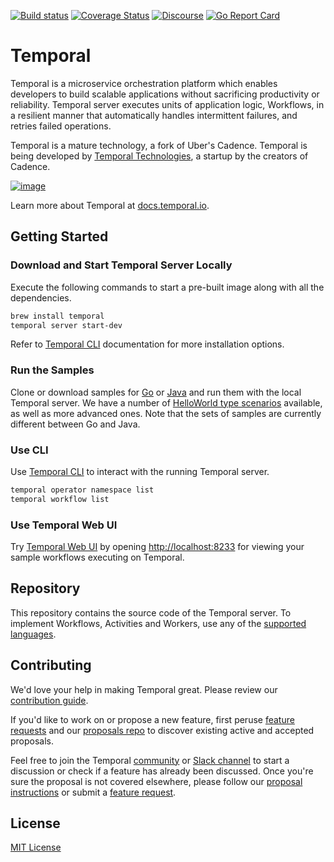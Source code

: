 [![Build status](https://badge.buildkite.com/98c157ed502d55722ef7f28e6470aa20702c76d6989a0a5a89.svg?branch=master)](https://buildkite.com/temporal/temporal-public)
[![Coverage Status](https://coveralls.io/repos/github/temporalio/temporal/badge.svg?branch=master)](https://coveralls.io/github/temporalio/temporal?branch=master)
[![Discourse](https://img.shields.io/static/v1?label=Discourse&message=Get%20Help&color=informational)](https://community.temporal.io)
[![Go Report Card][go-report-image]][go-report-url]

[go-report-image]: https://goreportcard.com/badge/github.com/temporalio/temporal
[go-report-url]: https://goreportcard.com/report/github.com/temporalio/temporal

# Temporal  

Temporal is a microservice orchestration platform which enables developers to build scalable applications without sacrificing productivity or reliability.
Temporal server executes units of application logic, Workflows, in a resilient manner that automatically handles intermittent failures, and retries failed operations.

Temporal is a mature technology, a fork of Uber's Cadence.
Temporal is being developed by [Temporal Technologies](https://temporal.io/), a startup by the creators of Cadence.

[![image](https://user-images.githubusercontent.com/12602502/136433917-98abe0d7-4f81-4f97-9b11-62b331c76608.png)](http://www.youtube.com/watch?v=f-18XztyN6c "Temporal")

Learn more about Temporal at [docs.temporal.io](https://docs.temporal.io).

## Getting Started

### Download and Start Temporal Server Locally

Execute the following commands to start a pre-built image along with all the dependencies.

```bash
brew install temporal
temporal server start-dev
```

Refer to [Temporal CLI](https://docs.temporal.io/cli/#installation) documentation for more installation options.

### Run the Samples

Clone or download samples for [Go](https://github.com/temporalio/samples-go) or [Java](https://github.com/temporalio/samples-java) and run them with the local Temporal server.
We have a number of [HelloWorld type scenarios](https://github.com/temporalio/samples-java#helloworld) available, as well as more advanced ones. Note that the sets of samples are currently different between Go and Java.

### Use CLI

Use [Temporal CLI](https://docs.temporal.io/cli/) to interact with the running Temporal server.

```bash
temporal operator namespace list
temporal workflow list
```

### Use Temporal Web UI

Try [Temporal Web UI](https://docs.temporal.io/web-ui) by opening [http://localhost:8233](http://localhost:8233) for viewing your sample workflows executing on Temporal.

## Repository

This repository contains the source code of the Temporal server. To implement Workflows, Activities and Workers, use any of the [supported languages](https://docs.temporal.io/dev-guide/).

## Contributing

We'd love your help in making Temporal great. Please review our [contribution guide](CONTRIBUTING.md).

If you'd like to work on or propose a new feature, first peruse [feature requests](https://community.temporal.io/c/feature-requests/6) and our [proposals repo](https://github.com/temporalio/proposals) to discover existing active and accepted proposals.

Feel free to join the Temporal [community](https://community.temporal.io) or [Slack channel](https://temporalio.slack.com/join/shared_invite/zt-169fymtfr-ADaoVXop6fJ~xn2oAo8csg#/shared-invite/email) to start a discussion or check if a feature has already been discussed.
Once you're sure the proposal is not covered elsewhere, please follow our [proposal instructions](https://github.com/temporalio/proposals#creating-a-new-proposal) or submit a [feature request](https://community.temporal.io/c/feature-requests/6).

## License

[MIT License](https://github.com/temporalio/temporal/blob/master/LICENSE)
